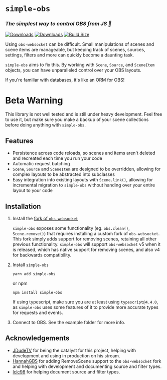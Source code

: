 # `simple-obs`

### _The simplest way to control OBS from JS 🎥_

[![Downloads](https://img.shields.io/npm/dt/simple-obs.svg?style=flat&colorA=000000&colorB=000000)](https://www.npmjs.com/package/simple-obs)
[![Downloads](https://img.shields.io/npm/v/simple-obs.svg?style=flat&colorA=000000&colorB=000000)](https://www.npmjs.com/package/simple-obs)
[![Build Size](https://img.shields.io/bundlephobia/min/simple-obs?label=bundle%20size&style=flat&colorA=000000&colorB=000000)](https://bundlephobia.com/result?p=simple-obs)

Using `obs-websocket` can be difficult. Small manipulations of scenes and scene items are manageable, but keeping track of scenes, sources, settings, filters and more can quickly become a daunting task.

`simple-obs` aims to fix this. By working with `Scene`, `Source`, and `SceneItem` objects, you can have unparalleled control over your OBS layouts.

If you're familiar with databases, it's like an ORM for OBS!

# Beta Warning

This library is not well tested and is still under heavy development. Feel free to use it, but make sure you make a backup of your scene collections before doing anything with `simple-obs`.

## Features

- Persistence across code reloads, so scenes and items aren't deleted and recreated each time you run your code
- Automatic request batching
- `Scene`, `Source` and `SceneItem` are designed to be overridden, allowing for complex layouts to be abstracted into subclasses
- Easy integration into existing layouts with `Scene.link()`, allowing for incremental migration to `simple-obs` without handing over your entire layout to your code

## Installation

1. Install the [fork of `obs-websocket`](https://github.com/MemedowsTeam/obs-websocket/releases)

   `simple-obs` exposes some functionality (eg. `obs.clean()`, `Scene.remove()`) that requires installing a custom fork of `obs-websocket`. This fork simply adds support for removing scenes, retaining all other previous functionality. `simple-obs` will support `obs-websocket` v5 when it is released, which has native support for removing scenes, and also v4 for backwards compatibility.

2. Install `simple-obs`

   ```
   yarn add simple-obs
   ```

   or npm

   ```
   npm install simple-obs
   ```

   If using typescript, make sure you are at least using `typescript@4.4.0`, as `simple-obs` uses some features of it to provide more accurate types for requests and events.

3. Connect to OBS. See the example folder for more info.

## Acknowledgements

- [JDudeTV](https://twitch.tv/jdudetv) for being the catalyst for this project, helping with development and using in production on his stream.
- [HannahGBS](https://twitter.com/hannah_gbs) for adding RemoveScene support to the `obs-websocket` fork and helping with development and documenting source and filter types.
- [lclc98](https://github.com/lclc98) for helping document source and filter types.
